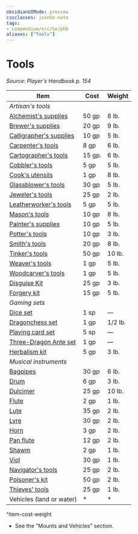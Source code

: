 ```yaml
---
obsidianUIMode: preview
cssclasses: json5e-note
tags:
- compendium/src/5e/phb
aliases: ["Tools"]
---
```

# Tools
*Source: Player's Handbook p. 154* 

| Item | Cost | Weight |
|------|------|--------|
| *Artisan's tools* |  |  |
| [Alchemist's supplies](Mechanics/items/alchemists-supplies.md) | 50 gp | 8 lb. |
| [Brewer's supplies](Mechanics/items/brewers-supplies.md) | 20 gp | 9 lb. |
| [Calligrapher's supplies](Mechanics/items/calligraphers-supplies.md) | 10 gp | 5 lb. |
| [Carpenter's tools](Mechanics/items/carpenters-tools.md) | 8 gp | 6 lb. |
| [Cartographer's tools](Mechanics/items/cartographers-tools.md) | 15 gp. | 6 lb. |
| [Cobbler's tools](Mechanics/items/cobblers-tools.md) | 5 gp | 5 lb. |
| [Cook's utensils](Mechanics/items/cooks-utensils.md) | 1 gp | 8 lb. |
| [Glassblower's tools](Mechanics/items/glassblowers-tools.md) | 30 gp | 5 lb. |
| [Jeweler's tools](Mechanics/items/jewelers-tools.md) | 25 gp | 2 lb. |
| [Leatherworker's tools](Mechanics/items/leatherworkers-tools.md) | 5 gp | 5 lb. |
| [Mason's tools](Mechanics/items/masons-tools.md) | 10 gp | 8 lb. |
| [Painter's supplies](Mechanics/items/painters-supplies.md) | 10 gp | 5 lb. |
| [Potter's tools](Mechanics/items/potters-tools.md) | 10 gp | 3 lb. |
| [Smith's tools](Mechanics/items/smiths-tools.md) | 20 gp | 8 lb. |
| [Tinker's tools](Mechanics/items/tinkers-tools.md) | 50 gp | 10 lb. |
| [Weaver's tools](Mechanics/items/weavers-tools.md) | 1 gp | 5 lb. |
| [Woodcarver's tools](Mechanics/items/woodcarvers-tools.md) | 1 gp | 5 lb. |
| [Disguise Kit](Mechanics/items/disguise-kit.md) | 25 gp | 3 lb. |
| [Forgery kit](Mechanics/items/forgery-kit.md) | 15 gp | 5 lb. |
| *Gaming sets* |  |  |
| [Dice set](Mechanics/items/dice-set.md) | 1 sp | — |
| [Dragonchess set](Mechanics/items/dragonchess-set.md) | 1 gp | 1/2 lb. |
| [Playing card set](Mechanics/items/playing-card-set.md) | 5 sp | — |
| [Three-Dragon Ante set](Mechanics/items/three-dragon-ante-set.md) | 1 gp | — |
| [Herbalism kit](Mechanics/items/herbalism-kit.md) | 5 gp | 3 lb. |
| *Musical instruments* |  |  |
| [Bagpipes](Mechanics/items/bagpipes.md) | 30 gp | 6 lb. |
| [Drum](Mechanics/items/drum.md) | 6 gp | 3 lb. |
| [Dulcimer](Mechanics/items/dulcimer.md) | 25 gp | 10 lb. |
| [Flute](Mechanics/items/flute.md) | 2 gp | 1 lb. |
| [Lute](Mechanics/items/lute.md) | 35 gp | 2 lb. |
| [Lyre](Mechanics/items/lyre.md) | 30 gp | 2 lb. |
| [Horn](Mechanics/items/horn.md) | 3 gp | 2 lb. |
| [Pan flute](Mechanics/items/pan-flute.md) | 12 gp | 2 lb. |
| [Shawm](Mechanics/items/shawm.md) | 2 gp | 1 lb. |
| [Viol](Mechanics/items/viol.md) | 30 gp | 1 lb. |
| [Navigator's tools](Mechanics/items/navigators-tools.md) | 25 gp | 2 lb. |
| [Poisoner's kit](Mechanics/items/poisoners-kit.md) | 50 gp | 2 lb. |
| [Thieves' tools](Mechanics/items/thieves-tools.md) | 25 gp | 1 lb. |
| Vehicles (land or water) | * | * |
^item-cost-weight

* See the "Mounts and Vehicles" section.